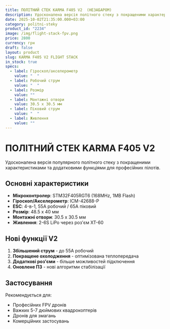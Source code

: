 ```yaml
---
title: ПОЛІТНИЙ СТЕК KARMA F405 V2  (НЕЗАБАРОМ)
description: Удосконалена версія політного стеку з покращеними характеристиками.
date: 2025-10-02T21:35:00.000+03:00
category: politni-steky
product_id: "2234"
image: /img/flight-stack-fpv.png
price: 2800
currency: грн
draft: false
layout: product
slug: KARMA F405 V2 FLIGHT STACK
in_stock: true
specs:
  - label: Гіроскоп/акселерометр
    value: "  "
  - label: Робочий струм
    value: "  "
  - label: Розмір
    value: ""
  - label: Монтажні отвори
    value: 30.5 x 30.5 мм
  - label: Піковий струм
    value: "  "
  - label: Живлення
    value: ""
---
```


# ПОЛІТНИЙ СТЕК KARMA F405 V2

Удосконалена версія популярного політного стеку з покращеними характеристиками та додатковими функціями для професійних пілотів.

## Основні характеристики

- **Мікроконтролер**: STM32F405RGT6 (168MHz, 1MB Flash)
- **Гіроскоп/Акселерометр**: ICM-42688-P
- **ESC**: 4-в-1, 55А робочий / 65А піковий
- **Розмір**: 48.5 x 40 мм
- **Монтажні отвори**: 30.5 x 30.5 мм
- **Живлення**: 2-6S LiPo через роз'єм XT-60

## Нові функції V2

1. **Збільшений струм** - до 55А робочий
2. **Покращене охолодження** - оптимізована теплопередача
3. **Додаткові роз'єми** - більше можливостей підключення
4. **Оновлене ПЗ** - нові алгоритми стабілізації

## Застосування

Рекомендується для:

- Професійних FPV дронів
- Важких 5-7 дюймових квадрокоптерів
- Дронів для змагань
- Комерційних застосувань
